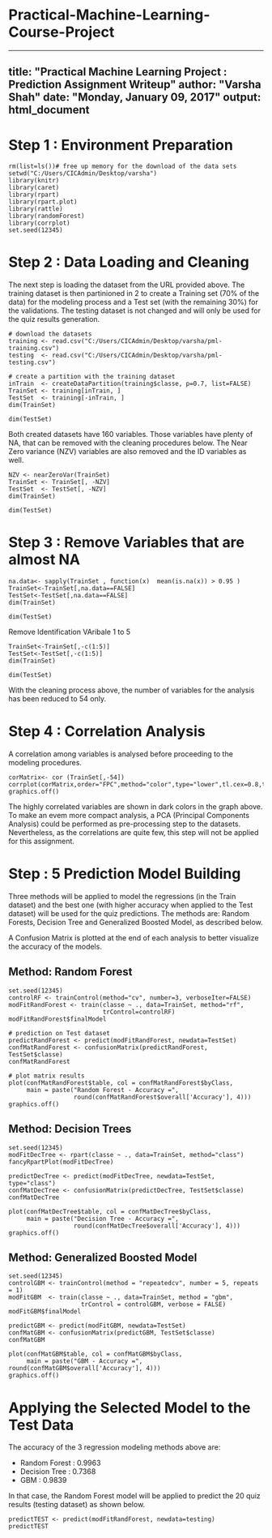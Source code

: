 # Practical-Machine-Learning-Course-Project

---
title: "Practical Machine Learning Project : Prediction Assignment Writeup"
author: "Varsha Shah"
date: "Monday, January 09, 2017"
output: html_document
---

Step 1 : Environment Preparation
================================

```{r, echo=TRUE,include=FALSE,comment=NA,warning=FALSE,results='asis'}
rm(list=ls())# free up memory for the download of the data sets
setwd("C:/Users/CICAdmin/Desktop/varsha")
library(knitr)
library(caret)
library(rpart)
library(rpart.plot)
library(rattle)
library(randomForest)
library(corrplot)
set.seed(12345)
```

Step 2 : Data Loading and Cleaning
==================================

The next step is loading the dataset from the URL provided above. The training dataset is then partinioned in 2 to create a Training set (70\% of the data) for the modeling process and a Test set (with the remaining 30\%) for the validations. The testing dataset is not changed and will only be used for the quiz results generation.

```{r, echo=TRUE}
# download the datasets
training <- read.csv("C:/Users/CICAdmin/Desktop/varsha/pml-training.csv")
testing  <- read.csv("C:/Users/CICAdmin/Desktop/varsha/pml-testing.csv")

# create a partition with the training dataset 
inTrain  <- createDataPartition(training$classe, p=0.7, list=FALSE)
TrainSet <- training[inTrain, ]
TestSet  <- training[-inTrain, ]
dim(TrainSet)
```

```{r, echo=TRUE}
dim(TestSet)
```

Both created datasets have 160 variables. Those variables have plenty of NA, that can be removed with the cleaning procedures below. The Near Zero variance (NZV) variables are also removed and the ID variables as well.

```{r, echo=TRUE}
NZV <- nearZeroVar(TrainSet)
TrainSet <- TrainSet[, -NZV]
TestSet  <- TestSet[, -NZV]
dim(TrainSet)
```

```{r, echo=TRUE}
dim(TestSet)
```

Step 3 : Remove Variables that are almost NA
============================================

```{r, echo=TRUE}
na.data<- sapply(TrainSet , function(x)  mean(is.na(x)) > 0.95 )
TrainSet<-TrainSet[,na.data==FALSE]
TestSet<-TestSet[,na.data==FALSE]
dim(TrainSet)
```

```{r, echo=TRUE}
dim(TestSet)
```

Remove Identification VAribale 1 to 5

```{r, echo=TRUE}
TrainSet<-TrainSet[,-c(1:5)]
TestSet<-TestSet[,-c(1:5)]
dim(TrainSet)
```

```{r, echo=TRUE}
dim(TestSet)
```

With the cleaning process above, the number of variables for the analysis has been reduced to 54 only.

Step 4 : Correlation Analysis
=============================

A correlation among variables is analysed before proceeding to the modeling procedures.

```{r, echo=TRUE,fig.height=10,fig.width=10}
corMatrix<- cor (TrainSet[,-54])
corrplot(corMatrix,order="FPC",method="color",type="lower",tl.cex=0.8,tl.col=rgb(0,0,0))
graphics.off()
```

The highly correlated variables are shown in dark colors in the graph above. To make an evem more compact analysis, a PCA (Principal Components Analysis) could be performed as pre-processing step to the datasets. Nevertheless, as the correlations are quite few, this step will not be applied for this assignment.

Step : 5 Prediction Model Building
==================================

Three methods will be applied to model the regressions (in the Train dataset) and the best one (with higher accuracy when applied to the Test dataset) will be used for the quiz predictions. The methods are: Random Forests, Decision Tree and Generalized Boosted Model, as described below.

A Confusion Matrix is plotted at the end of each analysis to better visualize the accuracy of the models.

Method: Random Forest
---------------------

```{r, echo=TRUE}
set.seed(12345)
controlRF <- trainControl(method="cv", number=3, verboseIter=FALSE)
modFitRandForest <- train(classe ~ ., data=TrainSet, method="rf",
                          trControl=controlRF)
modFitRandForest$finalModel
```


```{r, echo=TRUE}
# prediction on Test dataset
predictRandForest <- predict(modFitRandForest, newdata=TestSet)
confMatRandForest <- confusionMatrix(predictRandForest, TestSet$classe)
confMatRandForest
```

```{r, echo=TRUE}
# plot matrix results
plot(confMatRandForest$table, col = confMatRandForest$byClass, 
     main = paste("Random Forest - Accuracy =",
                  round(confMatRandForest$overall['Accuracy'], 4)))
graphics.off()
```

Method: Decision Trees
----------------------

```{r, echo=TRUE}
set.seed(12345)
modFitDecTree <- rpart(classe ~ ., data=TrainSet, method="class")
fancyRpartPlot(modFitDecTree)
```

```{r, echo=TRUE}
predictDecTree <- predict(modFitDecTree, newdata=TestSet, type="class")
confMatDecTree <- confusionMatrix(predictDecTree, TestSet$classe)
confMatDecTree
```

```{r, echo=TRUE}
plot(confMatDecTree$table, col = confMatDecTree$byClass, 
     main = paste("Decision Tree - Accuracy =",
                  round(confMatDecTree$overall['Accuracy'], 4)))
graphics.off()
```

Method: Generalized Boosted Model
---------------------------------

```{r, echo=TRUE}
set.seed(12345)
controlGBM <- trainControl(method = "repeatedcv", number = 5, repeats = 1)
modFitGBM  <- train(classe ~ ., data=TrainSet, method = "gbm",
                    trControl = controlGBM, verbose = FALSE)
modFitGBM$finalModel
```

```{r, echo=TRUE}
predictGBM <- predict(modFitGBM, newdata=TestSet)
confMatGBM <- confusionMatrix(predictGBM, TestSet$classe)
confMatGBM
```


```{r, echo=TRUE}
plot(confMatGBM$table, col = confMatGBM$byClass, 
     main = paste("GBM - Accuracy =", round(confMatGBM$overall['Accuracy'], 4)))
graphics.off()
```

Applying the Selected Model to the Test Data
============================================

The accuracy of the 3 regression modeling methods above are:

   * Random Forest : 0.9963
   * Decision Tree : 0.7368
   * GBM : 0.9839
   
In that case, the Random Forest model will be applied to predict the 20 quiz results (testing dataset) as shown below.

```{r, echo=TRUE}
predictTEST <- predict(modFitRandForest, newdata=testing)
predictTEST
```
